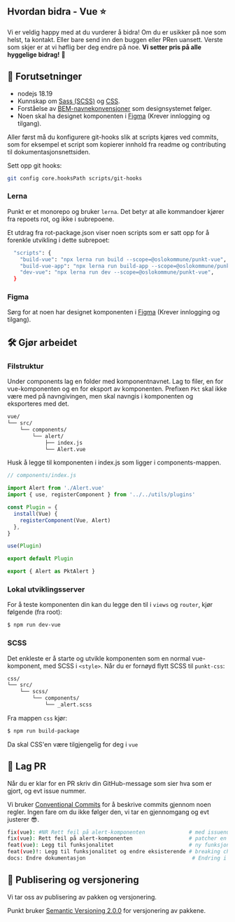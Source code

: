 ## Hvordan bidra - Vue ⭐

Vi er veldig happy med at du vurderer å bidra! Om du er usikker på noe som helst,
ta kontakt. Eller bare send inn den buggen eller PRen uansett. Verste som skjer
er at vi høflig ber deg endre på noe. **Vi setter pris på alle hyggelige bidrag!** 🥰

## 📝 Forutsetninger

- nodejs 18.19
- Kunnskap om [Sass (SCSS)](https://sass-lang.com/) og [CSS](https://developer.mozilla.org/en-US/docs/Web/CSS).
- Forståelse av [BEM-navnekonvensjoner](http://getbem.com/) som designsystemet følger.
- Noen skal ha designet komponenten i [Figma](https://www.figma.com/file/Eej5jm3jIUjeMfzLE0aOTB/Punkt---Origo-designsystem?node-id=0%3A1&t=VDbEaltk80wYiYn3-0) (Krever innlogging og tilgang).

Aller først må du konfigurere git-hooks slik at scripts kjøres ved commits, som for eksempel et script som kopierer innhold fra readme og contributing til dokumentasjonsnettsiden.

Sett opp git hooks:

```sh
git config core.hooksPath scripts/git-hooks
```

### Lerna

Punkt er et monorepo og bruker `lerna`. Det betyr at alle kommandoer kjører
fra repoets rot, og ikke i subrepoene.

Et utdrag fra rot-package.json viser noen scripts som er satt opp for å forenkle
utvikling i dette subrepoet:

```sh
  "scripts": {
    "build-vue": "npx lerna run build --scope=@oslokommune/punkt-vue",
    "build-vue-app": "npx lerna run build-app --scope=@oslokommune/punkt-vue",
    "dev-vue": "npx lerna run dev --scope=@oslokommune/punkt-vue",
  }
```

### Figma

Sørg for at noen har designet komponenten i [Figma](https://www.figma.com/file/Eej5jm3jIUjeMfzLE0aOTB/Punkt---Origo-designsystem?node-id=0%3A1&t=VDbEaltk80wYiYn3-0)
(Krever innlogging og tilgang).

## 🛠️ Gjør arbeidet

### Filstruktur

Under components lag en folder med komponentnavnet. Lag to filer, en for
vue-komponenten og en for eksport av komponenten. Prefixen `Pkt` skal ikke
være med på navngivingen, men skal navngis i komponenten og eksporteres
med det.

```sh
vue/
└── src/
    └── components/
        └── alert/
            ├── index.js
            └── Alert.vue
```

Husk å legge til komponenten i index.js som ligger i components-mappen.

```js
// components/index.js

import Alert from './Alert.vue'
import { use, registerComponent } from '../../utils/plugins'

const Plugin = {
  install(Vue) {
    registerComponent(Vue, Alert)
  },
}

use(Plugin)

export default Plugin

export { Alert as PktAlert }
```

### Lokal utviklingsserver

For å teste komponenten din kan du legge den til i `views` og `router`, kjør følgende (fra root):

```sh
$ npm run dev-vue
```

### SCSS

Det enkleste er å starte og utvikle komponenten som en normal vue-komponent,
med SCSS i `<style>`. Når du er fornøyd flytt SCSS til `punkt-css`:

```sh
css/
└── src/
    └── scss/
        └── components/
            └── _alert.scss
```

Fra mappen `css` kjør:

```sh
$ npm run build-package
```

Da skal CSS'en være tilgjengelig for deg i `vue`

## 🤝 Lag PR

Når du er klar for en PR skriv din GitHub-message som sier hva som er gjort, og evt issue nummer.

Vi bruker [Conventional Commits](https://www.conventionalcommits.org/) for å beskrive commits gjennom
noen regler. Ingen fare om du ikke følger den, vi tar en gjennomgang og evt justerer 😎.

```sh
fix(vue): #NR Rett feil på alert-komponenten              # med issuenummer
fix(vue): Rett feil på alert-komponenten                  # patcher en bug i koden (patch i Semantic Versioning)
feat(vue): Legg til funksjonalitet                        # ny funksjonalitet i koden (minor i Semantic Versioning)
feat(vue)!: Legg til funksjonalitet og endre eksisterende # breaking change i koden (major i Semantic Versioning)
docs: Endre dokumentasjon                                  # Endring i dokumentasjon
```

## 🔢 Publisering og versjonering

Vi tar oss av publisering av pakken og versjonering.

Punkt bruker [Semantic Versioning 2.0.0](https://semver.org/spec/v2.0.0.html) for versjonering av pakkene.
